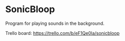 # SonicBloop
Program for playing sounds in the background.

Trello board: https://trello.com/b/eF1Qe0la/sonicbloop
